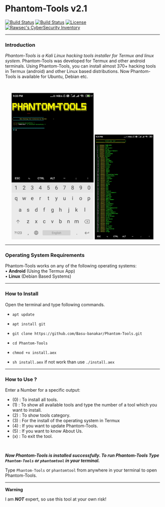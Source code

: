 

# Phantom-Tools v2.1

[![Build Status](https://img.shields.io/github/forks/Basu-banakar/Phantom-Tools.svg)](https://github.com/Basu-banakar/Phantom-Tools)
[![Build Status](https://img.shields.io/github/stars/Basu-banakar/Phantom-Tools.svg)](https://github.com/Basu-banakar/Phantom-Tools)
[![License](https://img.shields.io/github/license/Basu-banakar/Phantom-Tools.svg)](https://github.com/Basu-banakar/Phantom-Tools)
[![Rawsec's CyberSecurity Inventory](https://inventory.rawsec.ml/img/badges/Rawsec-inventoried-FF5050_flat.svg)](https://inventory.rawsec.ml/tools.html#Phantom-Tools)

------------------------------------------------------------------------

### Introduction

*Phantom-Tools is a Kali Linux hacking tools installer for Termux and linux system.*
Phantom-Tools was developed for Termux and other android terminals. Using Phantom-Tools, you can install almost 370+ hacking tools in Termux (android) and other Linux based distributions. Now Phantom-Tools is available for Ubuntu, Debian etc.

<br>
<p align="center">
<img width="53%" src="https://github.com/Basu-banakar/Phantom-Tools/blob/master/core/phantomtool.png"/>
<img width="38%" src="https://github.com/Basu-banakar/Phantom-Tools/blob/master/core/phantomtool_cat.png"/>
</p>

------------------------------------------------------------------------

### Operating System Requirements

Phantom-Tools works on any of the following operating systems:<br>
• **Android** (Using the Termux App) <br>
• **Linux** (Debian Based Systems) <br>

------------------------------------------------------------------------

### How to Install

Open the terminal and type following commands.

* `apt update`

* `apt install git`

* `git clone https://github.com/Basu-banakar/Phantom-Tools.git`

* `cd Phantom-Tools`

* `chmod +x install.aex`

* `sh install.aex` if not work than use `./install.aex`

------------------------------------------------------------------------

### How to Use ?

Enter a Number for a specific output:
- (0) : To install all tools.
- (1) : To show all available tools and type the number of a tool which you want to install.
- (2) : To show tools category.
- (3) : For the install of the operating system in Termux
- (4) : If you want to update Phantom-Tools.
- (5) : If you want to know About Us.
- (x) : To exit the tool.

<br/>

***Now Phantom-Tools is installed successfully. To run Phantom-Tools Type `Phantom-Tools` or `phantomtool` in your terminal.***

Type `Phantom-Tools` or `phantomtool` from anywhere in your terminal to open Phantom-Tools.

------------------------------------------------------------------------

**Warning**

I am ***NOT*** expert, so use this tool at your own risk!

